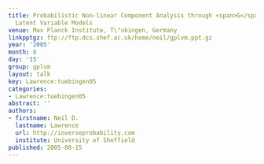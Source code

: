 ```yaml
---
title: Probabilistic Non-linear Component Analysis through <span>G</span>aussian Process
  Latent Variable Models
venue: Max Planck Institute, T\"ubingen, Germany
linkpptgz: ftp://ftp.dcs.shef.ac.uk/home/neil/gplvm.ppt.gz
year: '2005'
month: 8
day: '15'
group: gplvm
layout: talk
key: Lawrence:tuebingen05
categories:
- Lawrence:tuebingen05
abstract: ''
authors:
- firstname: Neil D.
  lastname: Lawrence
  url: http://inverseprobability.com
  institute: University of Sheffield
published: 2005-08-15
---
```


